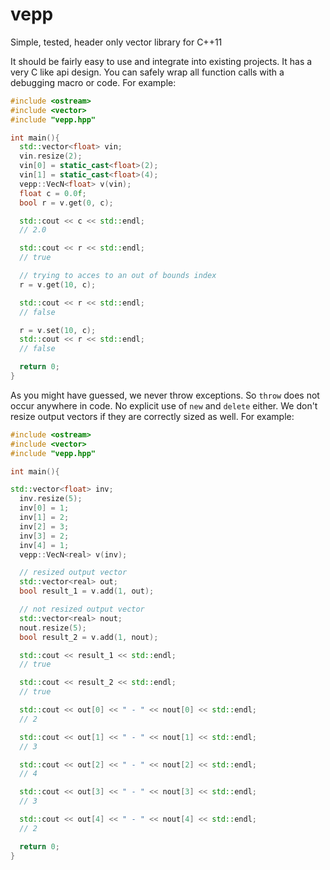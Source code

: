 # vepp
Simple, tested, header only vector library for C++11

It should be fairly easy to use and integrate into existing projects.
It has a very C like api design. You can safely wrap all function calls with a
debugging macro or code. For example:

```c++
#include <ostream>
#include <vector>
#include "vepp.hpp"

int main(){
  std::vector<float> vin;
  vin.resize(2);
  vin[0] = static_cast<float>(2);
  vin[1] = static_cast<float>(4);
  vepp::VecN<float> v(vin);
  float c = 0.0f;
  bool r = v.get(0, c);

  std::cout << c << std::endl;
  // 2.0

  std::cout << r << std::endl;
  // true

  // trying to acces to an out of bounds index
  r = v.get(10, c);

  std::cout << r << std::endl;
  // false

  r = v.set(10, c);
  std::cout << r << std::endl;
  // false

  return 0;
}
```

As you might have guessed, we never throw exceptions. So `throw` does not
occur anywhere in code. No explicit use of `new` and `delete` either.
We don't resize output vectors if they are correctly sized as well. 
For example:

```c++
#include <ostream>
#include <vector>
#include "vepp.hpp"

int main(){

std::vector<float> inv;
  inv.resize(5);
  inv[0] = 1;
  inv[1] = 2;
  inv[2] = 3;
  inv[3] = 2;
  inv[4] = 1;
  vepp::VecN<real> v(inv);

  // resized output vector
  std::vector<real> out;
  bool result_1 = v.add(1, out);

  // not resized output vector
  std::vector<real> nout;
  nout.resize(5);
  bool result_2 = v.add(1, nout);

  std::cout << result_1 << std::endl;
  // true

  std::cout << result_2 << std::endl;
  // true

  std::cout << out[0] << " - " << nout[0] << std::endl;
  // 2

  std::cout << out[1] << " - " << nout[1] << std::endl;
  // 3

  std::cout << out[2] << " - " << nout[2] << std::endl;
  // 4

  std::cout << out[3] << " - " << nout[3] << std::endl;
  // 3

  std::cout << out[4] << " - " << nout[4] << std::endl;
  // 2

  return 0;
}
```
